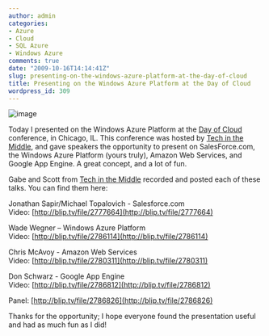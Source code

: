 ```yaml
---
author: admin
categories:
- Azure
- Cloud
- SQL Azure
- Windows Azure
comments: true
date: "2009-10-16T14:14:41Z"
slug: presenting-on-the-windows-azure-platform-at-the-day-of-cloud
title: Presenting on the Windows Azure Platform at the Day of Cloud
wordpress_id: 309
---
```


![image](https://wadewegner.blob.core.windows.net/wordpress/2009/10/image_thumb17.png)

Today I presented on the Windows Azure Platform at the [Day of Cloud](http://www.dayofcloud.com/) conference, in Chicago, IL. This conference was hosted by [Tech in the Middle](http://www.dayofcloud.com/about.html), and gave speakers the opportunity to present on SalesForce.com, the Windows Azure Platform (yours truly), Amazon Web Services, and Google App Engine. A great concept, and a lot of fun.

 

Gabe and Scott from [Tech in the Middle](http://www.dayofcloud.com/about.html) recorded and posted each of these talks. You can find them here:

 
Jonathan Sapir/Michael Topalovich - Salesforce.com        
Video: [http://blip.tv/file/2777664](http://blip.tv/file/2777664)
 
    
 
Wade Wegner – Windows Azure Platform       
Video: [http://blip.tv/file/2786114](http://blip.tv/file/2786114)
 
    
 
Chris McAvoy - Amazon Web Services        
Video: [http://blip.tv/file/2780311](http://blip.tv/file/2780311)
 
    
 
Don Schwarz - Google App Engine        
Video: [http://blip.tv/file/2786812](http://blip.tv/file/2786812)
 
    
 
Panel: [http://blip.tv/file/2786826](http://blip.tv/file/2786826)

Thanks for the opportunity; I hope everyone found the presentation useful and had as much fun as I did!
